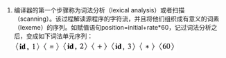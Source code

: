 1. 编译器的第一个步骤称为词法分析（lexical analysis）或者扫描（scanning）。该过程解读源程序的字符流，并且将他们组织成有意义的词素（lexeme）的序列。如赋值语句position=initial+rate\*60，记过词法分析之后，变成如下词法单元序列：![](/assets/QQ图片20170920141141.png)



